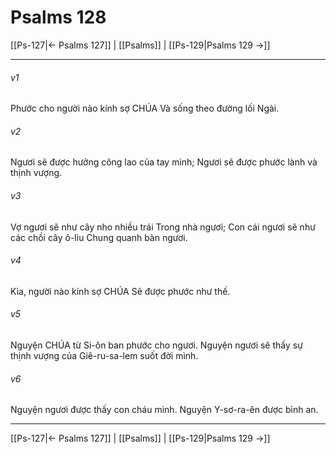 # Psalms 128

[[Ps-127|← Psalms 127]] | [[Psalms]] | [[Ps-129|Psalms 129 →]]
***



###### v1 
Phước cho người nào kính sợ CHÚA Và sống theo đường lối Ngài. 

###### v2 
Ngươi sẽ được hưởng công lao của tay mình; Ngươi sẽ được phước lành và thịnh vượng. 

###### v3 
Vợ ngươi sẽ như cây nho nhiều trái Trong nhà ngươi; Con cái ngươi sẽ như các chồi cây ô-liu Chung quanh bàn ngươi. 

###### v4 
Kìa, người nào kính sợ CHÚA Sẽ được phước như thế. 

###### v5 
Nguyện CHÚA từ Si-ôn ban phước cho ngươi. Nguyện ngươi sẽ thấy sự thịnh vượng của Giê-ru-sa-lem suốt đời mình. 

###### v6 
Nguyện ngươi được thấy con cháu mình. Nguyện Y-sơ-ra-ên được bình an.

***
[[Ps-127|← Psalms 127]] | [[Psalms]] | [[Ps-129|Psalms 129 →]]
